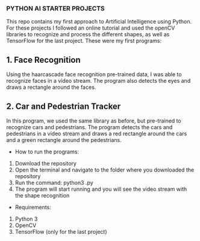### PYTHON AI STARTER PROJECTS

This repo contains my first approach to Artificial Intelligence using Python. For these projects I followed an online tutorial and used the openCV libraries
to recognize and process the different shapes, as well as TensorFlow for the last project. These were my first programs:

## 1. Face Recognition
Using the haarcascade face recognition pre-trained data, I was able to recognize faces in a video stream. The program also detects the eyes and draws a rectangle around the faces. 

## 2. Car and Pedestrian Tracker
In this program, we used the same library as before, but pre-trained to recognize cars and pedestrians. The program detects the cars and pedestrians in a video stream and draws a red rectangle around the cars and a green rectangle around the pedestrians.



* How to run the programs:
1. Download the repository
2. Open the terminal and navigate to the folder where you downloaded the repository
3. Run the command: python3 <name of the file>.py
4. The program will start running and you will see the video stream with the shape recognition

* Requirements:
1. Python 3
2. OpenCV
3. TensorFlow (only for the last project)
